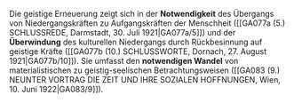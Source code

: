 
Die geistige Erneuerung zeigt sich in der **Notwendigkeit** des Übergangs von Niedergangskräften zu Aufgangskräften der Menschheit ([[GA077a (5.) SCHLUSSREDE, Darmstadt, 30. Juli 1921|GA077a/5]]) und der **Überwindung** des kulturellen Niedergangs durch Rückbesinnung auf geistige Kräfte ([[GA077b (10.) SCHLUSSWORTE, Dornach, 27. August 1921|GA077b/10]]). Sie umfasst den **notwendigen Wandel** von materialistischen zu geistig-seelischen Betrachtungsweisen ([[GA083 (9.) NEUNTER VORTRAG DIE ZEIT UND IHRE SOZIALEN HOFFNUNGEN, Wien, 10. Juni 1922|GA083/9]]).
